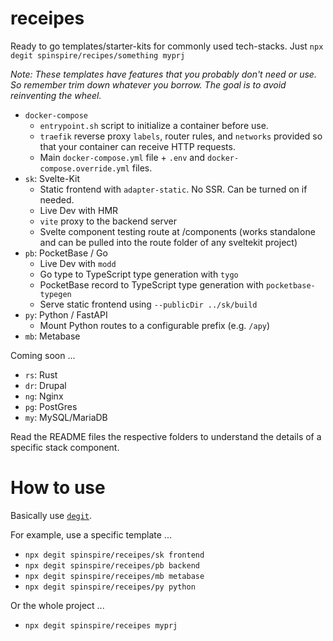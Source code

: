 # receipes

Ready to go templates/starter-kits for commonly used tech-stacks. Just `npx degit spinspire/recipes/something myprj`

_Note: These templates have features that you probably don't need or use. So remember trim down whatever you borrow. The goal is to avoid reinventing the wheel._

- `docker-compose`
  - `entrypoint.sh` script to initialize a container before use.
  - `traefik` reverse proxy `labels`, router rules, and `networks` provided so that your container can receive HTTP requests.
  - Main `docker-compose.yml` file + `.env` and `docker-compose.override.yml` files.
- `sk`: Svelte-Kit
  - Static frontend with `adapter-static`. No SSR. Can be turned on if needed.
  - Live Dev with HMR
  - `vite` proxy to the backend server
  - Svelte component testing route at /components (works standalone and can be pulled into the route folder of any sveltekit project)
- `pb`: PocketBase / Go
  - Live Dev with `modd`
  - Go type to TypeScript type generation with `tygo`
  - PocketBase record to TypeScript type generation with `pocketbase-typegen`
  - Serve static frontend using `--publicDir ../sk/build`
- `py`: Python / FastAPI
  - Mount Python routes to a configurable prefix (e.g. `/apy`)
- `mb`: Metabase

Coming soon ...

- `rs`: Rust
- `dr`: Drupal
- `ng`: Nginx
- `pg`: PostGres
- `my`: MySQL/MariaDB

Read the README files the respective folders to understand the details of a specific stack component.

# How to use

Basically use [`degit`](https://github.com/Rich-Harris/degit).

For example, use a specific template ...

- `npx degit spinspire/receipes/sk frontend`
- `npx degit spinspire/receipes/pb backend`
- `npx degit spinspire/receipes/mb metabase`
- `npx degit spinspire/receipes/py python`

Or the whole project ...

- `npx degit spinspire/receipes myprj`
